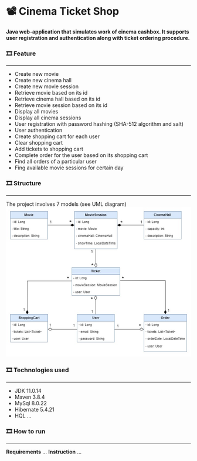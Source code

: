 #	📽️ Cinema Ticket Shop

**Java web-application that simulates work of cinema cashbox. It supports user registration and authentication along with ticket ordering procedure.**

### 🎞️️ Feature
---
* Create new movie
* Create new cinema hall
* Create new movie session
* Retrieve movie based on its id
* Retrieve cinema hall based on its id
* Retrieve movie session based on its id
* Display all movies
* Display all cinema sessions
* User registration with password hashing (SHA-512 algorithm and salt)
* User authentication
* Create shopping cart for each user
* Clear shopping cart
* Add tickets to shopping cart
* Complete order for the user based on its shopping cart
* Find all orders of a particular user
* Fing available movie sessions for certain day

### 🎞️ Structure
---
The project involves 7 models (see UML diagram)
![image-name](UML_diagram.jpg)

### 🎞️ Technologies used
---
* JDK 11.0.14
* Maven 3.8.4
* MySql 8.0.22
* Hibernate 5.4.21
* HQL
  ...

### 🎞️ How to run
---
**Requirements**
...
**Instruction**
...
